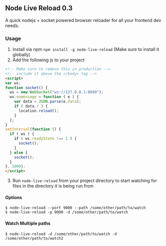 ## Node Live Reload 0.3

A quick nodejs + socket powered browser reloader for all your frontend dev needs.

### Usage

1. Install via npm `npm install -g node-live-reload` (Make sure to install it globally)
2. Add the following js to your project

````html
<!-- Make sure to remove this in production -->
<!-- include it above the </body> tag -->
<script>
var ws;
function socket() {
  ws = new WebSocket("ws://127.0.0.1:8080");
  ws.onmessage = function ( e ) {
    var data = JSON.parse(e.data);
    if ( data.r ) {
      location.reload();
    }
  };
}
setInterval(function () {
  if ( ws ) {
    if ( ws.readyState !== 1 ) {
      socket();
    }
  } else {
    socket();
  }
}, 1000);
</script>

````

3. Run `node-live-reload` from your project directory to start watching for files in 
the directory it is being run from

#### Options

````
$ node-live-reload --port 9000 --path /some/other/path/to/watch
$ node-live-reload -p 9000 -d /some/other/path/to/watch
````

#### Watch Multiple paths

````
$ node-live-reload -d /some/other/path/to/watch -d /some/other/path/to/watch2
````